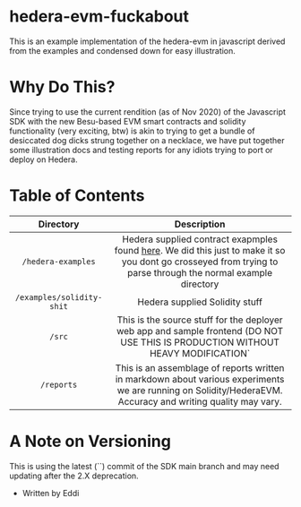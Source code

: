 # hedera-evm-fuckabout
This is an example implementation of the hedera-evm in javascript derived from the examples and condensed down for easy illustration.

# Why Do This?

Since trying to use the current rendition (as of Nov 2020) of the Javascript SDK with the new Besu-based EVM smart contracts and solidity functionality (very exciting, btw) is akin to trying to get a bundle of desiccated dog dicks strung together on a necklace, we have put together some illustration docs and testing reports for any idiots trying to port or deploy on Hedera.  

# Table of Contents 

| Directory | Description |
| :-------: |  :--------: |
| `/hedera-examples`  | Hedera supplied contract exapmples found [here](https://github.com/hashgraph/hedera-sdk-js/tree/main/examples).  We did this just to make it so you dont go crosseyed from trying to parse through the normal example directory |
| `/examples/solidity-shit` | Hedera supplied Solidity stuff |
| `/src` | This is the source stuff for the deployer web app and sample frontend (DO NOT USE THIS IS PRODUCTION WITHOUT HEAVY MODIFICATION` |
| `/reports`| This is an assemblage of reports written in markdown about various experiments we are running on Solidity/HederaEVM.  Accuracy and writing quality may vary. |

# A Note on Versioning

This is using the latest (``) commit of the SDK main branch and may need updating after the 2.X deprecation.

- Written by Eddi
